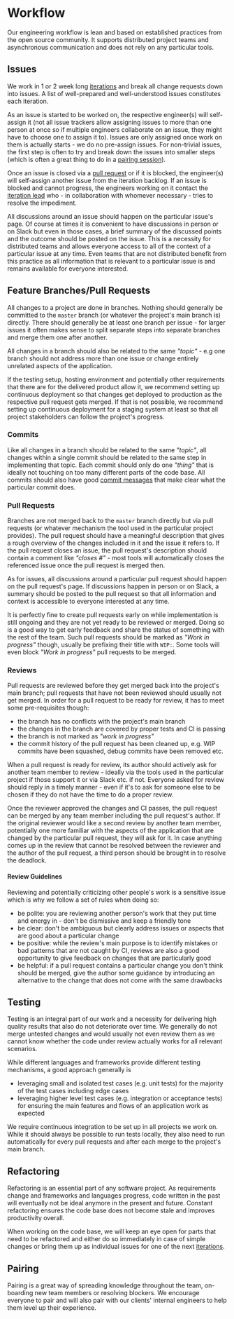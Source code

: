 # Workflow

Our engineering workflow is lean and based on established practices from the
open source community. It supports distributed project teams and asynchronous
communication and does not rely on any particular tools.

## Issues

We work in 1 or 2 week long [iterations](../../process) and break all change
requests down into issues. A list of well-prepared and well-understood issues
constitutes each iteration.

As an issue is started to be worked on, the respective engineer(s) will
self-assign it (not all issue trackers allow assigning issues to more than one
person at once so if multiple engineers collaborate on an issue, they might
have to choose one to assign it to). Issues are only assigned once work on them
is actually starts - we do no pre-assign issues. For non-trivial issues, the
first step is often to try and break down the issues into smaller steps (which
is often a great thing to do in a [pairing session](#pairing)).

Once an issue is closed via a [pull request](#feature-branches) or if it is
blocked, the engineer(s) will self-assign another issue from the iteration
backlog. If an issue is blocked and cannot progress, the engineers working on
it contact the [iteration lead](../../process) who - in collaboration with
whomever necessary - tries to resolve the impediment. 

All discussions around an issue should happen on the particular issue's page.
Of course at times it is convenient to have discussions in person or on Slack
but even in those cases, a brief summary of the discussed points and the outcome
should be posted on the issue. This is a necessity for distributed teams and
allows everyone access to all of the context of a particular issue at any time.
Even teams that are not distributed benefit from this practice as all
information that is relevant to a particular issue is and remains available for
everyone interested.

## Feature Branches/Pull Requests

All changes to a project are done in branches. Nothing should generally be
committed to the `master` branch (or whatever the project's main branch is)
directly. There should generally be at least one branch per issue - for larger
issues it often makes sense to split separate steps into separate branches and
merge them one after another.

All changes in a branch should also be related to the same _"topic"_ - e.g one
branch should not address more than one issue or change entirely unrelated
aspects of the application.

If the testing setup, hosting environment and potentially other requirements
that there are for the delivered product allow it, we recommend setting up
continuous deployment so that changes get deployed to production as the
respective pull request gets merged. If that is not possible, we recommend
setting up continuous deployment for a staging system at least so that all
project stakeholders can follow the project's progress.

### Commits

Like all changes in a branch should be related to the same _"topic"_, all
changes within a single commit should be related to the same step in
implementing that topic. Each commit should only do one _"thing"_ that is
ideally not touching on too many different parts of the code base. All commits
should also have good
[commit messages](https://git-scm.com/docs/git-commit#_discussion) that make
clear what the particular commit does.

### Pull Requests

Branches are not merged back to the `master` branch directly but via pull
requests (or whatever mechanism the tool used in the particular project
provides). The pull request should have a meaningful description that gives a
rough overview of the changes included in it and the issue it refers to. If the
pull request closes an issue, the pull request's description should contain a
comment like _"closes #<issue>"_ - most tools will automatically closes the
referenced issue once the pull request is merged then.

As for issues, all discussions around a particular pull request should happen
on the pull request's page. If discussions happen in person or on Slack, a
summary should be posted to the pull request so that all information and
context is accessible to everyone interested at any time.

It is perfectly fine to create pull requests early on while implementation is
still ongoing and they are not yet ready to be reviewed or merged. Doing so is
a good way to get early feedback and share the status of something with the
rest of the team. Such pull requests should be marked as _"Work in progress"_
though, usually be prefixing their title with `WIP:`. Some tools will even
block _"Work in progress"_ pull requests to be merged.

### Reviews

Pull requests are reviewed before they get merged back into the project's main
branch; pull requests that have not been reviewed should usually not get
merged. In order for a pull request to be ready for review, it has to meet some
pre-requisites though:

* the branch has no conflicts with the project's main branch
* the changes in the branch are covered by proper tests and CI is passing
* the branch is not marked as _"work in progress"_
* the commit history of the pull request has been cleaned up, e.g. WIP commits
  have been squashed, debug commits have been removed etc.

When a pull request is ready for review, its author should actively ask for
another team member to review - ideally via the tools used in the particular
project if those support it or via Slack etc. if not. Everyone asked for review
should reply in a timely manner - even if it's to ask for someone else to be
chosen if they do not have the time to do a proper review.

Once the reviewer approved the changes and CI passes, the pull request can be
merged by any team member including the pull request's author. If the original
reviewer would like a second review by another team member, potentially one
more familiar with the aspects of the application that are changed by the
particular pull request, they will ask for it. In case anything comes up in the
review that cannot be resolved between the reviewer and the author of the pull
request, a third person should be brought in to resolve the deadlock.

#### Review Guidelines

Reviewing and potentially criticizing other people's work is a sensitive issue
which is why we follow a set of rules when doing so:

* be polite: you are reviewing another person's work that they put time and
  energy in - don't be dismissive and keep a friendly tone
* be clear: don't be ambiguous but clearly address issues or aspects that are
  good about a particular change
* be positive: while the review's main purpose is to identify mistakes or bad
  patterns that are not caught by CI, reviews are also a good opportunity to
  give feedback on changes that are particularly good
* be helpful: if a pull request contains a particular change you don't think
  should be merged, give the author some guidance by introducing an alternative
  to the change that does not come with the same drawbacks

## Testing

Testing is an integral part of our work and a necessity for delivering high
quality results that also do not deteriorate over time. We generally do not
merge untested changes and would usually not even review them as we cannot know
whether the code under review actually works for all relevant scenarios.

While different languages and frameworks provide different testing mechanisms,
a good approach generally is

* leveraging small and isolated test cases (e.g. unit tests) for the majority
  of the test cases including edge cases
* leveraging higher level test cases (e.g. integration or acceptance tests) for
  ensuring the main features and flows of an application work as expected

We require continuous integration to be set up in all projects we work on.
While it should always be possible to run tests locally, they also need to run
automatically for every pull requests and after each merge to the project's
main branch.

## Refactoring

Refactoring is an essential part of any software project. As requirements
change and frameworks and languages progress, code written in the past will
eventually not be ideal anymore in the present and future. Constant refactoring
ensures the code base does not become stale and improves productivity overall.

When working on the code base, we will keep an eye open for parts that need to
be refactored and either do so immediately in case of simple changes or bring
them up as individual issues for one of the next [iterations](../../process).

## Pairing

Pairing is a great way of spreading knowledge throughout the team, on-boarding
new team members or resolving blockers. We encourage everyone to pair and will
also pair with our clients' internal engineers to help them level up their
experience.
